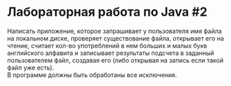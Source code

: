 # Лабораторная работа по Java #2

Написать приложение, которое запрашивает у пользователя имя файла на локальном диске, 
проверяет существование файла, открывает его на чтение, считает кол-во употреблений 
в нем больших и малых букв английского алфавита и записывает результаты подсчета в заданный пользователем файл, 
создавая его (либо открывая на запись если такой файл уже есть).  
В программе должны быть обработаны все исключения.
